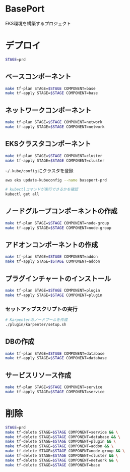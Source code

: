 # BasePort

EKS環境を構築するプロジェクト


# デプロイ

```bash
STAGE=prd
```

## ベースコンポーネント

```bash
make tf-plan STAGE=$STAGE COMPONENT=base
make tf-apply STAGE=$STAGE COMPONENT=base
```

## ネットワークコンポーネント

```bash
make tf-plan STAGE=$STAGE COMPONENT=network
make tf-apply STAGE=$STAGE COMPONENT=network
```

## EKSクラスタコンポーネント

```bash
make tf-plan STAGE=$STAGE COMPONENT=cluster
make tf-apply STAGE=$STAGE COMPONENT=cluster
```

`~/.kube/config` にクラスタを登録

```bash
aws eks update-kubeconfig --name baseport-prd

# kubectlコマンドが実行できるかを確認
kubectl get all
```

## ノードグループコンポーネントの作成

```bash
make tf-plan STAGE=$STAGE COMPONENT=node-group
make tf-apply STAGE=$STAGE COMPONENT=node-group
```

## アドオンコンポーネントの作成

```bash
make tf-plan STAGE=$STAGE COMPONENT=addon
make tf-apply STAGE=$STAGE COMPONENT=addon
```

## プラグインチャートのインストール

```bash
make tf-plan STAGE=$STAGE COMPONENT=plugin
make tf-apply STAGE=$STAGE COMPONENT=plugin
```

### セットアップスクリプトの実行

```bash
# Karpenterのノードプールを作成
./plugin/karpenter/setup.sh
```

## DBの作成

```bash
make tf-plan STAGE=$STAGE COMPONENT=database
make tf-apply STAGE=$STAGE COMPONENT=database
```

## サービスリソース作成

```bash
make tf-plan STAGE=$STAGE COMPONENT=service
make tf-apply STAGE=$STAGE COMPONENT=service
```

# 削除

```bash
STAGE=prd
make tf-delete STAGE=$STAGE COMPONENT=service && \
make tf-delete STAGE=$STAGE COMPONENT=database && \
make tf-delete STAGE=$STAGE COMPONENT=plugin && \
make tf-delete STAGE=$STAGE COMPONENT=addon && \
make tf-delete STAGE=$STAGE COMPONENT=node-group && \
make tf-delete STAGE=$STAGE COMPONENT=cluster && \
make tf-delete STAGE=$STAGE COMPONENT=network && \
make tf-delete STAGE=$STAGE COMPONENT=base
```